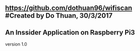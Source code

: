 https://github.com/dothuan96/wifiscan
#Created by Do Thuan, 30/3/2017
------------------------------------------
An Inssider Application on Raspberry Pi3
------------------------------------------

version 1.0
